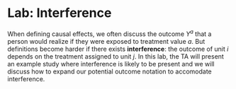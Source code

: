 
# Lab: Interference

When defining causal effects, we often discuss the outcome $Y^a$ that a person would realize if they were exposed to treatment value $a$. But definitions become harder if there exists **interference**: the outcome of unit $i$ depends on the treatment assigned to unit $j$. In this lab, the TA will present an example study where interference is likely to be present and we will discuss how to expand our potential outcome notation to accomodate interference.
